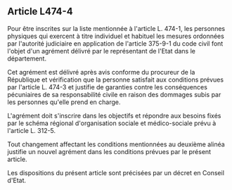 ## Article L474-4

Pour être inscrites sur la liste mentionnée à l'article L. 474-1, les personnes physiques qui exercent à titre
individuel et habituel les mesures ordonnées par l'autorité judiciaire en application de l'article 375-9-1 du
code civil font l'objet d'un agrément délivré par le représentant de l'Etat dans le département.

Cet agrément est délivré après avis conforme du procureur de la République et vérification que la personne
satisfait aux conditions prévues par l'article L. 474-3 et justifie de garanties contre les conséquences
pécuniaires de sa responsabilité civile en raison des dommages subis par les personnes qu'elle prend en
charge.

L'agrément doit s'inscrire dans les objectifs et répondre aux besoins fixés par le schéma régional
d'organisation sociale et médico-sociale prévu à l'article L. 312-5.

Tout changement affectant les conditions mentionnées au deuxième alinéa justifie un nouvel agrément dans
les conditions prévues par le présent article.

Les dispositions du présent article sont précisées par un décret en Conseil d'Etat.


